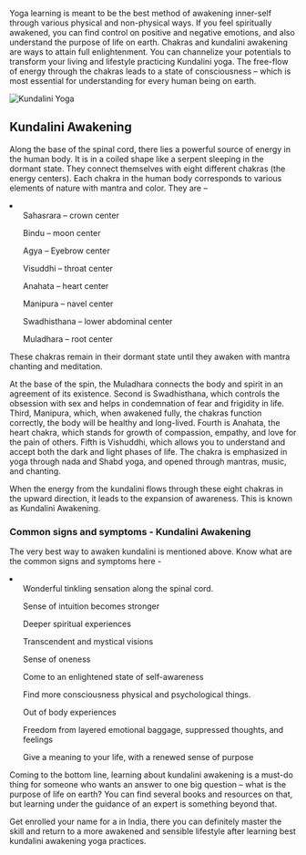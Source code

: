 <p>Yoga learning is meant to be the best method of awakening inner-self through various physical and non-physical ways. If you feel spiritually awakened, you can find control on positive and negative emotions, and also understand the purpose of life on earth. Chakras and kundalini awakening are ways to attain full enlightenment. You can channelize your potentials to transform your living and lifestyle practicing  Kundalini yoga. The free-flow of energy through the chakras leads to a state of consciousness – which is most essential for understanding for every human being on earth.</p>
<img src="https://drive.google.com/file/d/13IqIFyemHsV2jdmSjH4yGMG3LgzFiBpW/view" alt="Kundalini Yoga" title="Yoga Teacher Training in India"></img>

<h2>Kundalini Awakening</h2>

<p>Along the base of the spinal cord, there lies a powerful source of energy in the human body.  It is in a coiled shape like a serpent sleeping in the dormant state. They connect themselves with eight different chakras (the energy centers). Each chakra in the human body corresponds to various elements of nature with mantra and color. They are –</p>
<li>
<ul>Sahasrara – crown center</ul>
<ul>Bindu – moon center</ul>
<ul>Agya – Eyebrow center</ul>
<ul>Visuddhi – throat center</ul>
<ul>Anahata – heart center</ul>
<ul>Manipura – navel center</ul>
<ul>Swadhisthana – lower abdominal center</ul>
<ul>Muladhara – root center</ul>
</li>

<p>These chakras remain in their dormant state until they awaken with mantra chanting and meditation.</p> 

<p>At the base of the spin, the Muladhara connects the body and spirit in an agreement of its existence. Second is Swadhisthana, which controls the obsession with sex and helps in condemnation of fear and frigidity in life. Third, Manipura, which, when awakened fully, the chakras function correctly, the body will be healthy and long-lived. Fourth is Anahata, the heart chakra, which stands for growth of compassion, empathy, and love for the pain of others. Fifth is Vishuddhi, which allows you to understand and accept both the dark and light phases of life. The chakra is emphasized in yoga through nada and Shabd yoga, and opened through mantras, music, and chanting.</p> 

<p>When the energy from the kundalini flows through these eight chakras in the upward direction, it leads to the expansion of awareness. This is known as Kundalini Awakening.</p>  

<h3>Common signs and symptoms - Kundalini Awakening</h3> 

<p>The very best way to awaken kundalini is mentioned above. Know what are the common signs and symptoms here -</p>  
<li>
<ul>Wonderful tinkling sensation along the spinal cord.</ul>
<ul>Sense of intuition becomes stronger</ul>
<ul>Deeper spiritual experiences</ul>
<ul>Transcendent and mystical visions</ul>
<ul>Sense of oneness</ul>
<ul>Come to an enlightened state of self-awareness</ul>
<ul>Find more consciousness physical and psychological things.</ul> 
<ul>Out of body experiences</ul>
<ul>Freedom from layered emotional baggage, suppressed thoughts, and feelings</ul>
<ul>Give a meaning to your life, with a renewed sense of purpose</ul>
</li>

<p>Coming to the bottom line, learning about kundalini awakening is a must-do thing for someone who wants an answer to one big question – what is the purpose of life on earth? You can find several books and resources on that, but learning under the guidance of an expert is something beyond that.</p> 

<p>Get enrolled your name for a <a href="https://rishikeshvinyasayogaschool.com/yoga-teacher-training-india/"yoga teacher training></a> in India, there you can definitely master the skill and return to a more awakened and sensible lifestyle after learning best kundalini awakening yoga practices.</p>
